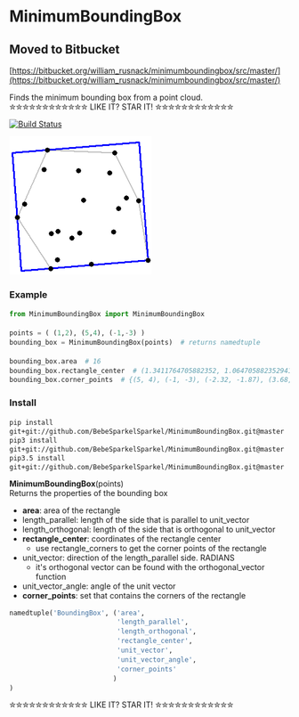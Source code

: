 # MinimumBoundingBox
## Moved to Bitbucket
[https://bitbucket.org/william_rusnack/minimumboundingbox/src/master/](https://bitbucket.org/william_rusnack/minimumboundingbox/src/master/)

Finds the minimum bounding box from a point cloud.  
✮✮✮✮✮✮✮✮✮✮✮✮ LIKE IT? STAR IT! ✮✮✮✮✮✮✮✮✮✮✮✮  

[![Build Status](https://travis-ci.org/BebeSparkelSparkel/MinimumBoundingBox.svg?branch=master)](https://travis-ci.org/BebeSparkelSparkel/MinimumBoundingBox)

![](https://github.com/BebeSparkelSparkel/MinimumBoundingBox/blob/master/visual.png?raw=true)

### Example
```python
from MinimumBoundingBox import MinimumBoundingBox

points = ( (1,2), (5,4), (-1,-3) )
bounding_box = MinimumBoundingBox(points)  # returns namedtuple

bounding_box.area  # 16
bounding_box.rectangle_center  # (1.3411764705882352, 1.0647058823529414)
bounding_box.corner_points  # {(5, 4), (-1, -3), (-2.32, -1.87), (3.68, 5.13)}
```

### Install
```shell
pip install git+git://github.com/BebeSparkelSparkel/MinimumBoundingBox.git@master
pip3 install git+git://github.com/BebeSparkelSparkel/MinimumBoundingBox.git@master
pip3.5 install git+git://github.com/BebeSparkelSparkel/MinimumBoundingBox.git@master
```

**MinimumBoundingBox**(points)  
Returns the properties of the bounding box
* **area**: area of the rectangle  
* length_parallel: length of the side that is parallel to unit_vector  
* length_orthogonal: length of the side that is orthogonal to unit_vector  
* **rectangle_center**: coordinates of the rectangle center  
  * use rectangle_corners to get the corner points of the rectangle
* unit_vector: direction of the length_parallel side. RADIANS  
  * it's orthogonal vector can be found with the orthogonal_vector function
* unit_vector_angle: angle of the unit vector  
* **corner_points**: set that contains the corners of the rectangle
```python
namedtuple('BoundingBox', ('area',
                           'length_parallel',
                           'length_orthogonal',
                           'rectangle_center',
                           'unit_vector',
                           'unit_vector_angle',
                           'corner_points'
                          )
)
```


✮✮✮✮✮✮✮✮✮✮✮✮ LIKE IT? STAR IT! ✮✮✮✮✮✮✮✮✮✮✮✮
